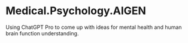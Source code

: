 # Medical.Psychology.AIGEN
Using ChatGPT Pro to come up with ideas for mental health and human brain function understanding.
